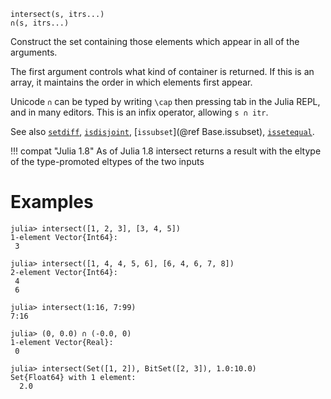 ```
intersect(s, itrs...)
∩(s, itrs...)
```

Construct the set containing those elements which appear in all of the arguments.

The first argument controls what kind of container is returned. If this is an array, it maintains the order in which elements first appear.

Unicode `∩` can be typed by writing `\cap` then pressing tab in the Julia REPL, and in many editors. This is an infix operator, allowing `s ∩ itr`.

See also [`setdiff`](@ref), [`isdisjoint`](@ref), [`issubset`](@ref Base.issubset), [`issetequal`](@ref).

!!! compat "Julia 1.8"
    As of Julia 1.8 intersect returns a result with the eltype of the type-promoted eltypes of the two inputs


# Examples

```jldoctest
julia> intersect([1, 2, 3], [3, 4, 5])
1-element Vector{Int64}:
 3

julia> intersect([1, 4, 4, 5, 6], [6, 4, 6, 7, 8])
2-element Vector{Int64}:
 4
 6

julia> intersect(1:16, 7:99)
7:16

julia> (0, 0.0) ∩ (-0.0, 0)
1-element Vector{Real}:
 0

julia> intersect(Set([1, 2]), BitSet([2, 3]), 1.0:10.0)
Set{Float64} with 1 element:
  2.0
```
